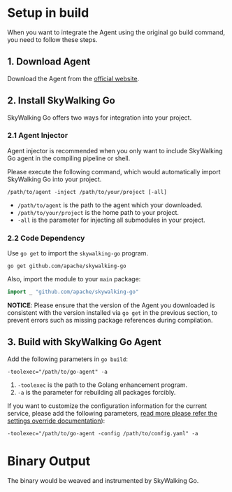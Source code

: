 # Setup in build

When you want to integrate the Agent using the original go build command, you need to follow these steps.

## 1. Download Agent

Download the Agent from the [official website](https://skywalking.apache.org/downloads/#GoAgent).

## 2. Install SkyWalking Go

SkyWalking Go offers two ways for integration into your project.

### 2.1 Agent Injector

Agent injector is recommended when you only want to include SkyWalking Go agent in the compiling pipeline or shell.

Please execute the following command, which would automatically import SkyWalking Go into your project.

```shell
/path/to/agent -inject /path/to/your/project [-all]
```

* `/path/to/agent` is the path to the agent which your downloaded.
* `/path/to/your/project` is the home path to your project.
* `-all` is the parameter for injecting all submodules in your project.

### 2.2 Code Dependency

Use `go get` to import the `skywalking-go` program.

```shell
go get github.com/apache/skywalking-go
```

Also, import the module to your `main` package: 

```go
import _ "github.com/apache/skywalking-go"
```

**NOTICE**: Please ensure that the version of the Agent you downloaded is consistent with the version installed via `go get` in the previous section,
to prevent errors such as missing package references during compilation.

## 3. Build with SkyWalking Go Agent

Add the following parameters in `go build`:

```shell
-toolexec="/path/to/go-agent" -a
```

1. `-toolexec` is the path to the Golang enhancement program.
2. `-a` is the parameter for rebuilding all packages forcibly.

If you want to customize the configuration information for the current service, please add the following parameters, 
[read more please refer the settings override documentation](../advanced-features/settings-override.md)):

```shell
-toolexec="/path/to/go-agent -config /path/to/config.yaml" -a
```

# Binary Output
The binary would be weaved and instrumented by SkyWalking Go.
